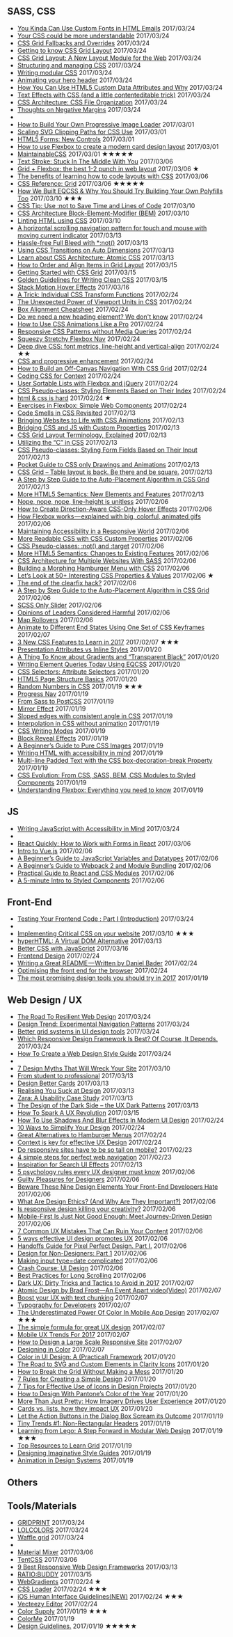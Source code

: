 ## SASS, CSS
 - [You Kinda Can Use Custom Fonts in HTML Emails](https://css-tricks.com/kinda-can-use-custom-fonts-html-emails/) 2017/03/24
 - [Your CSS could be more understandable](http://waarissyb.nl/articles/your-css-could-be-more-understandable.html) 2017/03/24
 - [CSS Grid Fallbacks and Overrides](https://rachelandrew.co.uk/archives/2017/03/20/css-grid-fallbacks-and-overrides/) 2017/03/24
 - [Getting to know CSS Grid Layout](https://cm.engineering/getting-to-know-css-grid-layout-818e43ca71a5#.ua3i3gdq5) 2017/03/24
 - [CSS Grid Layout: A New Layout Module for the Web](https://webkit.org/blog/7434/css-grid-layout-a-new-layout-module-for-the-web/) 2017/03/24
 - [Structuring and managing CSS](https://unboxed.co/blog/structuring-and-managing-css/) 2017/03/24
 - [Writing modular CSS](https://zellwk.com/blog/css-architecture-1/) 2017/03/24
 - [Animating your hero header](https://cssanimation.rocks/animating-hero-header/) 2017/03/24
 - [How You Can Use HTML5 Custom Data Attributes and Why](https://www.sitepoint.com/how-why-use-html5-custom-data-attributes/) 2017/03/24
 - [Text Effects with CSS (and a little contenteditable trick)](https://css-tricks.com/text-effects-css-little-contenteditable-trick/) 2017/03/24
 - [CSS Architecture: CSS File Organization](https://www.sitepoint.com/css-architecture-css-file-organization/) 2017/03/24
 - [Thoughts on Negative Margins](http://daverupert.com/2017/03/thoughts-on-negative-margins/) 2017/03/24
 - 
 - [How to Build Your Own Progressive Image Loader](https://www.sitepoint.com/how-to-build-your-own-progressive-image-loader/) 2017/03/01
 - [Scaling SVG Clipping Paths for CSS Use](http://meyerweb.com/eric/thoughts/2017/02/24/scaling-svg-clipping-paths-for-css-use/) 2017/03/01
 - [HTML5 Forms: New Controls](https://www.sitepoint.com/html5-forms-new-controls/) 2017/03/01
 - [How to use Flexbox to create a modern card design layout](https://getflywheel.com/layout/how-to-use-flexbox-to-create-a-modern-card-design-layout/) 2017/03/01
 - [MaintainableCSS](http://maintainablecss.com/) 2017/03/01 ★★★★★
 - [Text Stroke: Stuck In The Middle With You](https://css-tricks.com/text-stroke-stuck-middle/) 2017/03/06
 - [Grid + Flexbox: the best 1-2 punch in web layout](https://www.chenhuijing.com/blog/css-grid-flexbox-combo/) 2017/03/06 ★
 - [The benefits of learning how to code layouts with CSS](http://jensimmons.com/post/feb-28-2017/benefits-learning-how-code-layouts-css) 2017/03/06
 - [CSS Reference: Grid](https://tympanus.net/codrops/css_reference/grid/) 2017/03/06 ★★★★★
 - [How We Built EQCSS & Why You Should Try Building Your Own Polyfills Too](https://www.sitepoint.com/how-we-built-eqcss-why-you-should-try-building-your-own-polyfills-too/) 2017/03/10 ★★★
 - [CSS Tip: Use :not to Save Time and Lines of Code](https://theboldreport.net/2017/02/css-tip-use-not-to-save-time-and-lines-of-code/) 2017/03/10
 - [CSS Architecture Block-Element-Modifier (BEM)](https://www.sitepoint.com/css-architecture-block-element-modifier-bem/) 2017/03/10
 - [Linting HTML using CSS](https://bitsofco.de/linting-html-using-css/) 2017/03/10
 - [A horizontal scrolling navigation pattern for touch and mouse with moving current indicator](https://benfrain.com/a-horizontal-scrolling-navigation-pattern-for-touch-and-mouse-with-moving-current-indicator/) 2017/03/13
 - [Hassle-free Full Bleed with *:not()](http://daverupert.com/2017/03/full-bleed-with-not/) 2017/03/13
 - [Using CSS Transitions on Auto Dimensions](https://css-tricks.com/using-css-transitions-auto-dimensions/) 2017/03/13
 - [Learn about CSS Architecture: Atomic CSS](https://www.sitepoint.com/atomic-css/) 2017/03/13
 - [How to Order and Align Items in Grid Layout](https://www.sitepoint.com/order-align-items-grid-layout/) 2017/03/15
 - [Getting Started with CSS Grid](https://css-tricks.com/getting-started-css-grid/) 2017/03/15
 - [Golden Guidelines for Writing Clean CSS](https://www.sitepoint.com/golden-guidelines-for-writing-clean-css/) 2017/03/15
 - [Stack Motion Hover Effects](https://tympanus.net/codrops/2017/03/15/stack-motion-hover-effects/) 2017/03/16
 - [A Trick: Individual CSS Transform Functions](https://danielcwilson.com/blog/2017/02/individual-transforms/) 2017/02/24
 - [The Unexpected Power of Viewport Units in CSS](https://www.lullabot.com/articles/unexpected-power-of-viewport-units-in-css) 2017/02/24
 - [Box Alignment Cheatsheet](https://rachelandrew.co.uk/css/cheatsheets/box-alignment) 2017/02/24
 - [Do we need a new heading element? We don't know](https://jakearchibald.com/2017/do-we-need-a-new-heading-element/) 2017/02/24
 - [How to Use CSS Animations Like a Pro](https://stories.jotform.com/how-to-use-css-animations-like-a-pro-dfacc1e97338#.z9r7uzaa0) 2017/02/24
 - [Responsive CSS Patterns without Media Queries](https://www.sitepoint.com/responsive-css-patterns-without-media-queries/) 2017/02/24
 - [Squeezy Stretchy Flexbox Nav](https://css-tricks.com/squeezy-stretchy-flexbox-nav/) 2017/02/24
 - [Deep dive CSS: font metrics, line-height and vertical-align](http://iamvdo.me/en/blog/css-font-metrics-line-height-and-vertical-align) 2017/02/24 ★★
 - [CSS and progressive enhancement](https://justmarkup.com/log/2017/02/css-and-progressive-enhancement/) 2017/02/24
 - [How to Build an Off-Canvas Navigation With CSS Grid](https://webdesign.tutsplus.com/tutorials/how-to-build-an-off-canvas-navigation-with-css-grid--cms-28191) 2017/02/24
 - [Coding CSS for Context](https://snook.ca/archives/html_and_css/coding-css-for-context) 2017/02/24
 - [User Sortable Lists with Flexbox and jQuery](https://www.sitepoint.com/user-sortable-lists-flexbox-jquery/) 2017/02/24
 - [CSS Pseudo-classes: Styling Elements Based on Their Index](https://www.sitepoint.com/css-pseudo-classes-styling-elements-based-on-their-index/) 2017/02/24
 - [html & css is hard](https://internetingishard.com/html-and-css/) 2017/02/24 ★
 - [Exercises in Flexbox: Simple Web Components](https://webdesign.tutsplus.com/tutorials/exercises-in-flexbox-simple-web-components--cms-28049) 2017/02/24
 - [Code Smells in CSS Revisited](https://csswizardry.com/2017/02/code-smells-in-css-revisited/) 2017/02/13
 - [Bringing Websites to Life with CSS Animations](https://www.sitepoint.com/css-animations-bringing-websites-to-life/) 2017/02/13
 - [Bridging CSS and JS with Custom Properties](https://sgom.es/posts/2017-02-10-bridging-css-and-js-with-custom-properties/) 2017/02/13
 - [CSS Grid Layout Terminology, Explained](https://bitsofco.de/css-grid-terminology/) 2017/02/13
 - [Utilizing the “C” in CSS](https://blog.graphitegtc.com/utilizing-the-c-in-css-ed1947657ea3#.c520p1hbg) 2017/02/13
 - [CSS Pseudo-classes: Styling Form Fields Based on Their Input](https://www.sitepoint.com/css-pseudo-classes-styling-form-fields-based-on-their-input/) 2017/02/13
 - [Pocket Guide to CSS only Drawings and Animations](https://journal.helabs.com/pocket-guide-to-css-only-drawings-and-animations-781470436ecc#.yjkhbyvcm) 2017/02/13
 - [CSS Grid – Table layout is back. Be there and be square.](https://developers.google.com/web/updates/2017/01/css-grid) 2017/02/13
 - [A Step by Step Guide to the Auto-Placement Algorithm in CSS Grid](https://www.sitepoint.com/a-step-by-step-guide-to-the-auto-placement-algorithm-in-css-grid/) 2017/02/13
 - [More HTML5 Semantics: New Elements and Features](https://www.sitepoint.com/more-html5-semantics-new-elements-and-features/) 2017/02/13
 - [Nope, nope, nope, line-height is unitless](http://allthingssmitty.com/2017/01/30/nope-nope-nope-line-height-is-unitless/) 2017/02/06
 - [How to Create Direction-Aware CSS-Only Hover Effects](http://codepen.io/gabriellewee/post/how-to-create-direction-aware-css-only-hover-effects) 2017/02/06
 - [How Flexbox works — explained with big, colorful, animated gifs](https://medium.freecodecamp.com/an-animated-guide-to-flexbox-d280cf6afc35#.az2figkz3) 2017/02/06
 - [Maintaining Accessibility in a Responsive World](https://www.filamentgroup.com/lab/accessible-responsive.html) 2017/02/06
 - [More Readable CSS with CSS Custom Properties](https://sgom.es/posts/2017-02-03-more-readable-css-with-css-custom-properties/) 2017/02/06
 - [CSS Pseudo-classes: :not() and :target](https://www.sitepoint.com/css-selectors-not-target/) 2017/02/06
 - [More HTML5 Semantics: Changes to Existing Features](https://www.sitepoint.com/more-html5-semantics-changes-to-existing-features/) 2017/02/06
 - [CSS Architecture for Multiple Websites With SASS](https://medium.com/@elad/css-architecture-for-multiple-websites-with-sass-7e923fc53f7a#.i224gob9n) 2017/02/06
 - [Building a Morphing Hamburger Menu with CSS](https://scotch.io/tutorials/building-a-morphing-hamburger-menu-with-css) 2017/02/06
 - [Let’s Look at 50+ Interesting CSS Properties & Values](https://css-tricks.com/lets-look-50-interesting-css-properties-values/) 2017/02/06 ★
 - [The end of the clearfix hack?](https://www.rachelandrew.co.uk/archives/2017/01/24/the-end-of-the-clearfix-hack/) 2017/02/06
 - [A Step by Step Guide to the Auto-Placement Algorithm in CSS Grid](https://www.sitepoint.com/a-step-by-step-guide-to-the-auto-placement-algorithm-in-css-grid/) 2017/02/06
 - [SCSS Only Slider](http://significa.pt/labs/css-only-slider/) 2017/02/06
 - [Opinions of Leaders Considered Harmful](http://cssmojo.com/opinions_of_leaders_considered_harmful/) 2017/02/06
 - [Map Rollovers](http://mediatemple.net/blog/tips/map-rollovers/) 2017/02/06
 - [Animate to Different End States Using One Set of CSS Keyframes](https://css-tricks.com/animate-different-end-states-using-one-set-css-keyframes/) 2017/02/07
 - [3 New CSS Features to Learn in 2017](https://bitsofco.de/3-new-css-features-to-learn-in-2017/) 2017/02/07 ★★★
 - [Presentation Attributes vs Inline Styles](https://css-tricks.com/presentation-attributes-vs-inline-styles/) 2017/01/20
 - [A Thing To Know about Gradients and “Transparent Black”](https://css-tricks.com/thing-know-gradients-transparent-black/) 2017/01/20
 - [Writing Element Queries Today Using EQCSS](https://www.sitepoint.com/eqcss-a-javascript-plugin-to-write-element-queries/) 2017/01/20
 - [CSS Selectors: Attribute Selectors](https://www.sitepoint.com/css-selectors-attribute-selectors/) 2017/01/20
 - [HTML5 Page Structure Basics](https://www.sitepoint.com/defining-the-sample-sites-page-structure/) 2017/01/20
 - [Random Numbers in CSS](https://css-tricks.com/random-numbers-css/) 2017/01/19 ★★★
 - [Progress Nav](http://lab.hakim.se/progress-nav/) 2017/01/19
 - [From Sass to PostCSS](https://tylergaw.com/articles/sass-to-postcss) 2017/01/19
 - [Mirror Effect](https://tympanus.net/codrops/2017/01/04/mirror-effect/) 2017/01/19
 - [Sloped edges with consistent angle in CSS](https://kilianvalkhof.com/2017/design/sloped-edges-with-consistent-angle-in-css/) 2017/01/19
 - [Interpolation in CSS without animation](https://madebymike.com.au//writing/interpolation-without-animation/) 2017/01/19
 - [CSS Writing Modes](https://24ways.org/2016/css-writing-modes/) 2017/01/19
 - [Block Reveal Effects](https://tympanus.net/codrops/2016/12/21/block-reveal-effects/) 2017/01/19
 - [A Beginner’s Guide to Pure CSS Images](https://medium.com/dailycssimages/a-beginners-guide-to-pure-css-images-ef9a5d069dd2#.pzq208hxc) 2017/01/19
 - [Writing HTML with accessibility in mind](https://medium.com/@matuzo/writing-html-with-accessibility-in-mind-a62026493412#.fatc6iwx5) 2017/01/19
 - [Multi-line Padded Text with the CSS box-decoration-break Property](http://callmenick.com/post/multi-line-padded-text-css-box-decoration-break) 2017/01/19
 - [CSS Evolution: From CSS, SASS, BEM, CSS Modules to Styled Components](https://m.alphasights.com/css-evolution-from-css-sass-bem-css-modules-to-styled-components-d4c1da3a659b#.7z57pox8u) 2017/01/19
 - [Understanding Flexbox: Everything you need to know](https://medium.freecodecamp.com/understanding-flexbox-everything-you-need-to-know-b4013d4dc9af#.qtcrzlijy) 2017/01/19

## JS
 - [Writing JavaScript with Accessibility in Mind](https://www.sitepoint.com/writing-javascript-with-accessibility-in-mind/) 2017/03/24
 - 
 - [React Quickly: How to Work with Forms in React](https://www.sitepoint.com/work-with-forms-in-react/) 2017/03/06
 - [Intro to Vue.js](https://css-tricks.com/intro-to-vue-1-rendering-directives-events/) 2017/02/06
 - [A Beginner’s Guide to JavaScript Variables and Datatypes](https://www.sitepoint.com/beginners-guide-javascript-variables-and-datatypes/) 2017/02/06
 - [A Beginner’s Guide to Webpack 2 and Module Bundling](https://www.sitepoint.com/beginners-guide-to-webpack-2-and-module-bundling/) 2017/02/06
 - [Practical Guide to React and CSS Modules](https://www.triplet.fi/blog/practical-guide-to-react-and-css-modules/) 2017/02/06
 - [A 5-minute Intro to Styled Components](https://medium.freecodecamp.com/a-5-minute-intro-to-styled-components-41f40eb7cd55#.pfafyzrfn) 2017/02/06


## Front-End
 - [Testing Your Frontend Code : Part I (Introduction)](https://hackernoon.com/testing-your-frontend-code-part-i-introduction-7e307eac4446#.k2n4yzs8r) 2017/03/24
 - 
 - [Implementing Critical CSS on your website](https://nystudio107.com/blog/implementing-critical-css) 2017/03/10 ★★★
 - [hyperHTML: A Virtual DOM Alternative](https://medium.com/@WebReflection/hyperhtml-a-virtual-dom-alternative-279db455ee0e#.og7bh2dsk) 2017/03/13
 - [Better CSS with JavaScript](https://medium.com/making-internets/better-css-with-javascript-88463deecf3#.ofrenzica) 2017/03/16
 - [Frontend Design](http://bradfrost.com/blog/post/frontend-design/) 2017/02/24
 - [Writing a Great README — Written by Daniel Bader](https://medium.com/code-the-world/writing-a-great-readme-written-by-daniel-bader-4a02d1edc7a#.eczdg4tqn) 2017/02/24
 - [Optimising the front end for the browser](https://hackernoon.com/optimising-the-front-end-for-the-browser-f2f51a29c572#.nppfloslf) 2017/02/24
 - [The most promising design tools you should try in 2017](https://blog.prototypr.io/the-most-promising-design-tools-you-should-try-in-2017-2e5d34b16261#.ngvqjsv57) 2017/01/19


## Web Design / UX
 - [The Road To Resilient Web Design](https://www.smashingmagazine.com/2017/03/resilient-web-design/) 2017/03/24
 - [Design Trend: Experimental Navigation Patterns](https://designshack.net/articles/layouts/design-trend-experimental-navigation-patterns/) 2017/03/24
 - [Better grid systems in UI design tools](https://medium.com/subform/better-grid-systems-in-ui-design-tools-495dc35c5791#.tbphwz356) 2017/03/24
 - [Which Responsive Design Framework Is Best? Of Course, It Depends.](https://www.smashingmagazine.com/2017/03/which-responsive-design-framework-is-best/) 2017/03/24
 - [How To Create a Web Design Style Guide](https://designmodo.com/create-style-guides/) 2017/03/24
 - 
 - [7 Design Myths That Will Wreck Your Site](http://www.webdesignerdepot.com/2017/03/7-design-myths-that-will-wreck-your-site/) 2017/03/10
 - [From student to professional](https://medium.muz.li/from-student-to-professional-2bccb86f77a2#.x2ita19gu) 2017/03/13
 - [Design Better Cards](https://uxdesign.cc/design-better-cards-c0d12ab581c4?ref=webdesignernews.com#.veaxnekgy) 2017/03/13
 - [Realising You Suck at Design](https://uxplanet.org/realising-you-suck-at-design-5d7d5437f4e1) 2017/03/13
 - [Zara: A Usability Case Study](https://uxdesign.cc/zara-a-usability-case-study-981b7ca93db8) 2017/03/13
 - [The Design of the Dark Side – the UX Dark Patterns](https://uxstudioteam.com/ux-blog/dark-pattern/) 2017/03/13
 - [How To Spark A UX Revolution](https://www.smashingmagazine.com/2017/03/spark-ux-revolution/) 2017/03/15
 - [How To Use Shadows And Blur Effects In Modern UI Design](https://www.smashingmagazine.com/2017/02/shadows-blur-effects-user-interface-design/) 2017/02/24
 - [10 Ways to Simplify Your Design](https://designshack.net/articles/graphics/10-ways-to-simplify-your-design/) 2017/02/24
 - [Great Alternatives to Hamburger Menus](https://uxplanet.org/great-alternatives-to-hamburger-menus-d4c76d9414dd?ref=webdesignernews.com#.fkul7mmh5) 2017/02/24
 - [Context is key for effective UX Design](http://www.webdesignerdepot.com/2017/02/context-is-key-for-effective-ux-design/) 2017/02/24
 - [Do responsive sites have to be so tall on mobile?](https://www.viget.com/articles/do-responsive-sites-have-to-be-so-tall-on-mobile) 2017/02/23
 - [4 simple steps for perfect web navigation](http://www.webdesignerdepot.com/2017/02/4-simple-steps-for-perfect-web-navigation/) 2017/02/23
 - [Inspiration for Search UI Effects](https://tympanus.net/codrops/2017/02/08/inspiration-search-ui-effects/) 2017/02/13
 - [5 psychology rules every UX designer must know](http://www.webdesignerdepot.com/2017/02/5-psychology-rules-every-ux-designer-must-know/) 2017/02/06
 - [Guilty Pleasures for Designers](https://medium.com/ux-power-tools/guilty-pleasures-for-designers-b34f2a3f604a?ref=webdesignernews.com#.him2sduev) 2017/02/06
 - [Beware These Nine Design Elements Your Front-End Developers Hate](https://www.lullabot.com/articles/nine-design-elements-frontend-developers-hate) 2017/02/06
 - [What Are Design Ethics? (And Why Are They Important?)](https://designshack.net/articles/business-articles/what-are-design-ethics-and-why-are-they-important/) 2017/02/06
 - [Is responsive design killing your creativity?](http://www.webdesignerdepot.com/2017/02/is-responsive-design-killing-your-creativity/) 2017/02/06
 - [Mobile-First Is Just Not Good Enough: Meet Journey-Driven Design](https://www.smashingmagazine.com/2017/02/mobile-first-is-just-not-good-enough-meet-journey-driven-design/) 2017/02/06
 - [7 Common UX Mistakes That Can Ruin Your Content](https://designshack.net/articles/ux-design/7-common-ux-mistakes/) 2017/02/06
 - [5 ways effective UI design promotes UX](http://www.webdesignerdepot.com/2017/01/5-ways-effective-ui-design-promotes-ux/) 2017/02/06
 - [Handoffs Guide for Pixel Perfect Design. Part I.](https://medium.com/pixelpoint/handoffs-guide-for-pixel-perfect-design-part-i-8bbd95d8ffcd#.p9je13co6) 2017/02/06
 - [Design for Non-Designers: Part 1](https://medium.com/@limedaring/design-for-non-designers-part-1-6559ed93ff91#.dz0a8ascs) 2017/02/06
 - [Making input type=date complicated](https://medium.com/samsung-internet-dev/making-input-type-date-complicated-a544fd27c45a#.734ocds6q) 2017/02/06
 - [Crash Course: UI Design](https://medium.com/hh-design/crash-course-ui-design-25d13ff60962#.65j97j3gw) 2017/02/06
 - [Best Practices for Long Scrolling](https://uxplanet.org/best-practices-for-long-scrolling-256ffbd7aa12?ref=webdesignernews.com#.bv69zu5ov) 2017/02/06
 - [Dark UX: Dirty Tricks and Tactics to Avoid in 2017](https://www.sitepoint.com/dark-ux-dirty-tricks-and-tactics-to-avoid-in-2017/) 2017/02/07
 - [Atomic Design by Brad Frost—An Event Apart video(Video)](https://aneventapart.com/news/post/atomic-design-by-brad-frostan-event-apart-video) 2017/02/07 
 - [Boost your UX with text chunking](http://www.webdesignerdepot.com/2017/02/boost-your-ux-with-text-chunking/) 2017/02/07
 - [Typography for Developers](https://csswizardry.com/2017/02/typography-for-developers/) 2017/02/07
 - [The Underestimated Power Of Color In Mobile App Design](https://www.smashingmagazine.com/2017/01/underestimated-power-color-mobile-app-design/) 2017/02/07 ★★★
 - [The simple formula for great UX design](http://www.webdesignerdepot.com/2017/01/the-simple-formula-for-great-ux-design/) 2017/02/07
 - [Mobile UX Trends For 2017](http://usabilitygeek.com/mobile-ux-trends-2017/) 2017/02/07
 - [How to Design a Large Scale Responsive Site](http://www.uxbooth.com/articles/how-to-design-a-large-scale-responsive-site/) 2017/02/07
 - [Designing in Color](https://blog.marvelapp.com/designing-in-color/) 2017/02/07
 - [Color in UI Design: A (Practical) Framework](https://medium.com/@erikdkennedy/color-in-ui-design-a-practical-framework-e18cacd97f9e#.7can49ka9) 2017/01/20
 - [The Road to SVG and Custom Elements in Clarity Icons](https://medium.com/claritydesignsystem/the-road-to-svg-and-custom-elements-in-clarity-icons-1d691c6cc91#.t4ooztrcm) 2017/01/20
 - [How to Break the Grid Without Making a Mess](https://designshack.net/articles/layouts/how-to-break-the-grid/) 2017/01/20
 - [7 Rules for Creating a Simple Design](https://designshack.net/articles/graphics/7-simple-design-rules/) 2017/01/20
 - [7 Tips for Effective Use of Icons in Design Projects](https://designshack.net/articles/graphics/effective-icon-design/) 2017/01/20
 - [How to Design With Pantone’s Color of the Year](https://designshack.net/articles/graphics/greenery-pantone-color/) 2017/01/20
 - [More Than Just Pretty: How Imagery Drives User Experience](https://www.smashingmagazine.com/2017/01/more-than-just-pretty-how-imagery-drives-user-experience/) 2017/01/20
 - [Cards vs. lists, how they impact UX](http://www.webdesignerdepot.com/2017/01/cards-vs-lists-how-they-impact-ux/) 2017/01/20
 - [Let the Action Buttons in the Dialog Box Scream its Outcome](https://hackernoon.com/let-the-action-buttons-in-the-dialog-box-scream-its-outcome-b319c5efc698#.bq6gollmj) 2017/01/19
 - [Tiny Trends #1: Non-Rectangular Headers](https://medium.com/ux-power-tools/tiny-trends-1-non-rectangular-headers-e8d2d4ee578f#.2p96rey7a) 2017/01/19
 - [Learning from Lego: A Step Forward in Modular Web Design](http://alistapart.com/article/learning-from-lego-a-step-forward-in-modular-web-design) 2017/01/19 ★★★
 - [Top Resources to Learn Grid](https://github.com/ptcrt/learn-grid) 2017/01/19
 - [Designing Imaginative Style Guides](https://24ways.org/2016/designing-imaginative-style-guides/) 2017/01/19
 - [Animation in Design Systems](https://24ways.org/2016/animation-in-design-systems/) 2017/01/19

## Others


## Tools/Materials
 - [GRIDPRINT](https://gridprint.in/) 2017/03/24
 - [LOLCOLORS](http://www.lolcolors.com/) 2017/03/24
 - [Waffle grid](https://lucasgruwez.github.io/waffle-grid/) 2017/03/24
 - 
 - [Material Mixer](https://www.sankk.in/material-mixer/) 2017/03/06
 - [TentCSS](https://css.sitetent.com/) 2017/03/06
 - [9 Best Responsive Web Design Frameworks](http://blog.templatetoaster.com/best-responsive-web-design-frameworks/) 2017/03/13
 - [RATIO:BUDDY](http://ratiobuddy.com/) 2017/03/15
 - [WebGradients](https://webgradients.com/) 2017/02/24 ★
 - [CSS Loader](http://www.raphaelfabeni.com.br/css-loader/) 2017/02/24 ★★★
 - [iOS Human Interface Guidelines(NEW)](https://developer.apple.com/ios/human-interface-guidelines/resources/) 2017/02/24 ★★★
 - [Vecteezy Editor](https://www.vecteezy.com/editor) 2017/02/24
 - [Color Supply](http://colorsupplyyy.com/app/) 2017/01/19 ★★★
 - [ColorMe](https://colorme.io/) 2017/01/19
 - [Design Guidelines.](http://designguidelines.co) 2017/01/19 ★★★★★
